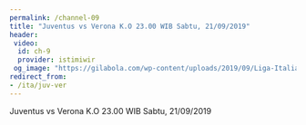 ```yaml
---
permalink: /channel-09
title: "Juventus vs Verona K.O 23.00 WIB Sabtu, 21/09/2019"
header:
 video:
  id: ch-9
  provider: istimiwir
 og_image: "https://gilabola.com/wp-content/uploads/2019/09/Liga-Italia-Juventus-vs-Hellas-Verona-Juventus-Hellas-Verona.jpg"
redirect_from:
- /ita/juv-ver
---
```


Juventus vs Verona K.O 23.00 WIB Sabtu, 21/09/2019
